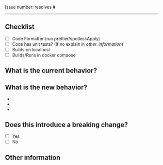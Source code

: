 Issue number: resolves #

---

## Checklist

- [ ] Code Formatter (run prettier/spotlessApply)
- [ ] Code has unit tests? (If no explain in _other_information_)
- [ ] Builds on localhost
- [ ] Builds/Runs in docker compose

<!-- Please do not submit updates to dependencies unless it fixes an issue. -->

<!-- Please try to limit your pull request to one type (bugfix, feature, etc). Submit multiple pull requests if needed. -->

## What is the current behavior?

<!-- Please describe the current behavior that you are modifying. -->

## What is the new behavior?

<!-- Please describe the behavior or changes that are being added by this PR. -->

-
-
-

## Does this introduce a breaking change?

- [ ] Yes
- [ ] No

<!--
  If this introduces a breaking change:
  1. Describe the impact and migration path for existing applications below.
  2. Update the BREAKING.md file with the breaking change.
  3. Add "BREAKING CHANGE: [...]" to the commit description when merging. See https://github.com/ionic-team/ionic-framework/blob/main/docs/CONTRIBUTING.md#footer for more information.
-->

## Other information

<!-- Any other information that is important to this PR such as screenshots of how the component looks before and after the change. -->
